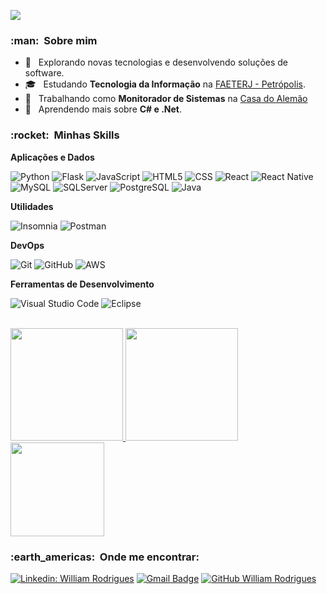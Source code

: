 
![](https://komarev.com/ghpvc/?username=WllRod&color=006bed)

<h3> :man: &nbsp;Sobre mim </h3>

- 🤔 &nbsp; Explorando novas tecnologias e desenvolvendo soluções de software.
- 🎓 &nbsp; Estudando **Tecnologia da Informação** na <a href="http://www.faeterj-petropolis.edu.br/site/">FAETERJ - Petrópolis</a>.
- 💼 &nbsp; Trabalhando como **Monitorador de Sistemas** na <a href="https://www.casadoalemao.com.br/">Casa do Alemão</a>
- 🌱 &nbsp; Aprendendo mais sobre **C# e .Net**.

<h3> :rocket: &nbsp;Minhas Skills </h3>

**Aplicações e Dados**

  ![Python](https://img.shields.io/badge/-Python-333333?style=flat&logo=Python&logoColor=00599C)
  ![Flask](https://img.shields.io/badge/-Flask-333333?style=flat&logo=Flask&logoColor=00599C)
  ![JavaScript](https://img.shields.io/badge/-JavaScript-333333?style=flat&logo=javascript)
  ![HTML5](https://img.shields.io/badge/-HTML5-333333?style=flat&logo=HTML5)
  ![CSS](https://img.shields.io/badge/-CSS-333333?style=flat&logo=CSS3&logoColor=1572B6)
  ![React](https://img.shields.io/badge/-React-333333?style=flat&logo=react)
  ![React Native](https://img.shields.io/badge/-React%20Native-333333?style=flat&logo=react)
  ![MySQL](https://img.shields.io/badge/-MySQL-333333?style=flat&logo=mysql)
  ![SQLServer](https://img.shields.io/badge/-SQLServer-333333?style=flat&logo=microsoft-sql-server)
  ![PostgreSQL](https://img.shields.io/badge/-PostgreSQL-333333?style=flat&logo=PostgreSQL)
  ![Java](https://img.shields.io/badge/-Java-333333?style=flat&logo=Java)
   

**Utilidades**

  ![Insomnia](https://img.shields.io/badge/-Insomnia-333333?style=flat&logo=insomnia)
  ![Postman](https://img.shields.io/badge/-Postman-333333?style=flat&logo=postman)

**DevOps**

  ![Git](https://img.shields.io/badge/-Git-333333?style=flat&logo=git)
  ![GitHub](https://img.shields.io/badge/-GitHub-333333?style=flat&logo=github)
  ![AWS](https://img.shields.io/badge/-AWS-333333?style=flat&logo=amazon-aws)
  

**Ferramentas de Desenvolvimento**

  ![Visual Studio Code](https://img.shields.io/badge/-Visual%20Studio%20Code-333333?style=flat&logo=visual-studio-code&logoColor=007ACC)
  ![Eclipse](https://img.shields.io/badge/-Eclipse-333333?style=flat&logo=eclipse-ide&logoColor=2C2255)
  

<br/>

<a href="https://github.com/WllRod">
  <img height="180em" src="https://github-readme-stats.vercel.app/api?username=WllRod&theme=dracula&show_icons=true" />
</a>
<a href="https://github.com/WllRod">
  <img height="180em" src="https://github-readme-stats.vercel.app/api/top-langs/?username=WllRod&show_icons=true&include_all_commits=true&count_private=true&layout=compact&theme=tokyonight" />
</a>
<a href="https://github.com/WllRod">
    <img
      align="center"
      height="150em"
      src="https://github-readme-stats.vercel.app/api/top-langs/?username=WllRod&show_icons=true&include_all_commits=true&count_private=true&layout=compact&theme=tokyonight"
    />
  </a>

<br/>

<h3> :earth_americas: &nbsp;Onde me encontrar: </h3> 

[![Linkedin: William Rodrigues](https://img.shields.io/badge/-William%20Rodrigues-blue?style=flat-square&logo=Linkedin&logoColor=white&link=https://www.linkedin.com/in/william-rodrigues-687581233)](https://www.linkedin.com/in/william-rodrigues-687581233)
[![Gmail Badge](https://img.shields.io/badge/-wll_rodrigues@outlook.com-006bed?style=flat-square&logo=microsoft-outlook&logoColor=white&link=mailto:wll_rodrigues@outlook.com)](mailto:wll_rodrigues@outlook.com)
[![GitHub William Rodrigues]( https://img.shields.io/github/followers/WllRod?label=follow&style=social)](https://github.com/WllRod)
